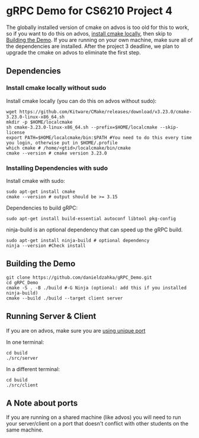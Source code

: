 # gRPC Demo for CS6210 Project 4

The globally installed version of cmake on advos is too old for this to work, so if you want to do this on advos, [install cmake locally](#install-cmake-locally-without-sudo), then skip to [Building the Demo](#building-the-demo). If you are running on your own machine, make sure all of the dependencies are installed. After the project 3 deadline, we plan to upgrade the cmake on advos to eliminate the first step.

## Dependencies
### Install cmake locally without sudo
Install cmake locally (you can do this on advos without sudo):
```shell
wget https://github.com/Kitware/CMake/releases/download/v3.23.0/cmake-3.23.0-linux-x86_64.sh
mkdir -p $HOME/localcmake 
sh cmake-3.23.0-linux-x86_64.sh --prefix=$HOME/localcmake --skip-license 
export PATH=$HOME/localcmake/bin:$PATH #You need to do this every time you login, otherwise put in $HOME/.profile 
which cmake # /home/<gtid>/localcmake/bin/cmake
cmake --version # cmake version 3.23.0
```

### Installing Dependencies with sudo

Install cmake with sudo:
```shell
sudo apt-get install cmake
cmake --version # output should be >= 3.15
```

Dependencies to build gRPC:
```shell
sudo apt-get install build-essential autoconf libtool pkg-config
```

ninja-build is an optional dependency that can speed up the gRPC build.
```shell
sudo apt-get install ninja-build # optional dependency
ninja --version #Check install
```

## Building the Demo
```shell
git clone https://github.com/danieldzahka/gRPC_Demo.git
cd gRPC_Demo
cmake -S . -B ./build #-G Ninja (optional: add this if you installed ninja-build)
cmake --build ./build --target client server
```

## Running Server & Client
If you are on advos, make sure you are [using unique port](#a-note-about-ports)

In one terminal:
```shell
cd build
./src/server
```

In a different terminal:
```shell
cd build
./src/client
```

## A Note about ports
If you are running on a shared machine (like advos) you will need to run your server/client on a port that doesn't conflict with other students on the same machine.
